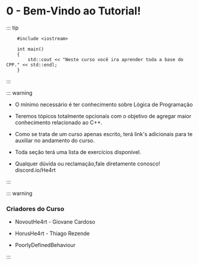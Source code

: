# 0 - Bem-Vindo ao Tutorial!

::: tip
```cpp{0}
    #include <iostream>

    int main()
    {
        std::cout << "Neste curso você ira aprender toda a base do CPP." << std::endl;
    }
```
:::

::: warning

* O mínimo necessário é ter conhecimento sobre Lógica de Programação

* Teremos tópicos totalmente opcionais com o objetivo de agregar maior conhecimento relacionado ao C++.

* Como se trata de um curso apenas escrito, terá link's adicionais para te auxiliar no andamento do curso.

* Toda seção terá uma lista de exercícios disponível.

* Qualquer dúvida ou reclamação,fale diretamente conosco! discord.io/He4rt

:::

::: warning

### Criadores do Curso

* NovoutHe4rt - Giovane Cardoso

* HorusHe4rt - Thiago Rezende

* PoorlyDefinedBehaviour

:::